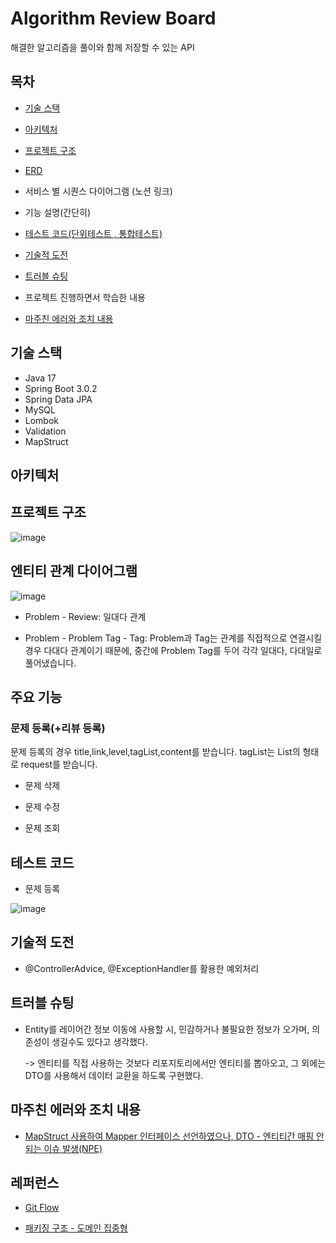 # Algorithm Review Board


해결한 알고리즘을 풀이와 함께 저장할 수 있는  API 

## 목차

- [기술 스택](#기술-스택)

- [아키텍처](#아키텍처)

- [프로젝트 구조](프로젝트-구조)

- [ERD](#엔티티-관계-다이어그램)

- 서비스 별 시퀀스 다이어그램 (노션 링크)

- 기능 설명(간단히)

- [테스트 코드(단위테스트 , 통합테스트)](#테스트-코드)

- [기술적 도전](#기술적-도전)

- [트러블 슈팅](#트러블-슈팅)

- 프로젝트 진행하면서 학습한 내용

- [마주친 에러와 조치 내용](#마주친-에러와-조치-내용) 

## 기술 스택

- Java 17
- Spring Boot 3.0.2
- Spring Data JPA
- MySQL
- Lombok
- Validation
- MapStruct

## 아키텍처




## 프로젝트 구조

![image](https://user-images.githubusercontent.com/93868431/218382249-b5b5eb47-92ee-4cda-bd46-7ad1bdc47e3f.png)


## 엔티티 관계 다이어그램

![image](https://user-images.githubusercontent.com/93868431/216944449-49d25ef3-5339-4b16-ad3f-26e509973e74.png)

- Problem - Review: 일대다 관계

- Problem - Problem Tag - Tag: Problem과 Tag는 관계를 직접적으로 연결시킬경우 다대다 관계이기 때문에, 중간에 Problem Tag를 두어 각각 일대다, 다대일로 풀어냈습니다.


## 주요 기능

### 문제 등록(+리뷰 등록)

문제 등록의 경우 title,link,level,tagList,content를 받습니다. 
tagList는 List<String>의 형태로 request를 받습니다.

- 문제 삭제

- 문제 수정

- 문제 조회

## 테스트 코드

- 문제 등록 

![image](https://user-images.githubusercontent.com/93868431/218665111-9703c539-34ed-4dea-bc81-a052bcd4640f.png)


## 기술적 도전

- @ControllerAdvice, @ExceptionHandler를 활용한 예외처리


## 트러블 슈팅

- Entity를 레이어간 정보 이동에 사용할 시, 민감하거나 불필요한 정보가 오가며, 의존성이 생길수도 있다고 생각했다.
  
  -> 엔티티를 직접 사용하는 것보다 리포지토리에서만 엔티티를 뽑아오고, 그 외에는 DTO를 사용해서 데이터 교환을 하도록 구현했다.
 



## 마주친 에러와 조치 내용 

- [MapStruct 사용하여 Mapper 인터페이스 선언하였으나, DTO - 엔티티간 매핑 안되는 이슈 발생(NPE)](https://waveofymymind.tistory.com/74)

## 레퍼런스

- [Git Flow](https://gyoogle.dev/blog/github/Git%20vs%20GitHub%20vs%20GitLab%20Flow.html)

- [패키징 구조 - 도메인 집중형](https://github.com/cheese10yun/spring-guide/blob/master/docs/directory-guide.md)
